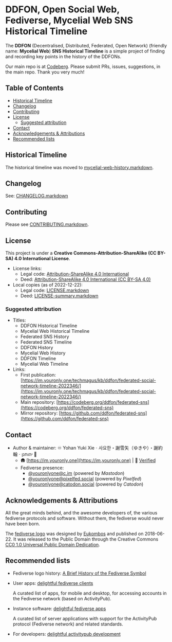 <!-- omit in toc -->
# DDFON, Open Social Web, Fediverse, Mycelial Web SNS Historical Timeline

The **DDFON** (Decentralised, Distributed, Federated, Open Network) (friendly name: **Mycelial Web**) **SNS Historical Timeline** is a simple project of finding and recording key points in the history of the DDFONs.

Our main repo is at [Codeberg](https://codeberg.org/ddfon/federated-sns/). Please submit PRs, issues, suggestions, in the main repo. Thank you very much!

<!-- omit in toc -->
## Table of Contents

- [Historical Timeline](#historical-timeline)
- [Changelog](#changelog)
- [Contributing](#contributing)
- [License](#license)
  + [Suggested attribution](#suggested-attribution)
- [Contact](#contact)
- [Acknowledgements \& Attributions](#acknowledgements--attributions)
- [Recommended lists](#recommended-lists)

## Historical Timeline

The historical timeline was moved to [mycelial-web-history.markdown](mycelial-web-history.markdown).

## Changelog

See: [CHANGELOG.markdown](CHANGELOG.markdown)

## Contributing

Please see [CONTRIBUTING.markdown](CONTRIBUTING.markdown).

## License

This project is under a **Creative Commons-Attribution-ShareAlike (CC BY-SA) 4.0 International License**.

- License links:
  + Legal code: [Attribution-ShareAlike 4.0 International](https://creativecommons.org/licenses/by-sa/4.0/legalcode)
  + Deed: [Attribution-ShareAlike 4.0 International (CC BY-SA 4.0)](https://creativecommons.org/licenses/by-sa/4.0/)
- Local copies (as of 2022-12-22):
  + Legal code: [LICENSE.markdown](LICENSE.markdown)
  + Deed: [LICENSE-summary.markdown](LICENSE-summary.markdown)

### Suggested attribution

- Titles:
  + DDFON Historical Timeline
  + Mycelial Web Historical Timeline
  + Federated SNS History
  + Federated SNS Timeline
  + DDFON History
  + Mycelial Web History
  + DDFON Timeline
  + Mycelial Web Timeline
- Links:
  + First publication: [https://im.youronly.one/techmagus/kb/ddfon/federated-social-network-timeline-2022346/](https://im.youronly.one/techmagus/kb/ddfon/federated-social-network-timeline-2022346/)
  + Main repository: [https://codeberg.org/ddfon/federated-sns](https://codeberg.org/ddfon/federated-sns)
  + Mirror repository: [https://github.com/ddfon/federated-sns](https://github.com/ddfon/federated-sns)

## Contact

- Author & maintainer: ♾️ Yohan Yuki Xieㆍ사요한・謝雪矢（ゆきや）・謝約翰ㆍיהוחנן 🐬
  + 🛖 [https://im.youronly.one](https://im.youronly.one) | 🔏 [Verified](https://im.youronly.one/p/verified/)
  + Fediverse presence:
    - [@youronlyone@c.im](https://c.im/@youronlyone) (powered by *Mastodon*)
    - [@youronlyone@pixelfed.social](https://pixelfed.social/youronlyone) (powered by *Pixelfed*)
    - [@youronlyone@catodon.social](https://catodon.social/@youronlyone) (powered by *Catodon*)

## Acknowledgements & Attributions

All the great minds behind, and the awesome developers of, the various fediverse protocols and software. Without them, the fediverse would never have been born.

The [fediverse logo](https://commons.wikimedia.org/wiki/File:Fediverse_logo_proposal.svg) was designed by [Eukombos](https://commons.wikimedia.org/wiki/User:Eukombos) and published on 2018-06-22. It was released to the Public Domain through the Creative Commons [CC0 1.0 Universal Public Domain Dedication](https://creativecommons.org/publicdomain/zero/1.0/deed.en).

## Recommended lists

- Fediverse logo history: [A Brief History of the Fediverse Symbol](https://wedistribute.org/2024/09/history-fediverse-symbol/)

- User apps: [delightful fediverse clients](https://codeberg.org/fediverse/delightful-fediverse-clients)

  A curated list of apps, for mobile and desktop, for accessing accounts in the Fediverse network (based on ActivityPub).
- Instance software: [delightful fediverse apps](https://codeberg.org/fediverse/delightful-fediverse-apps)

  A curated list of server applications with support for the ActivityPub protocol (Fediverse network) and related standards.
- For developers: [delightful activitypub development](https://codeberg.org/fediverse/delightful-activitypub-development)

<!--
  A curated list of developer resources related to ActivityPub and the Fediverse.
- [delightful fediverse resources](https://codeberg.org/fediverse/delightful-fediverse-resources) - A curated list of delightful articles, videos, and websites, that provide information about the Fediverse.
-->
